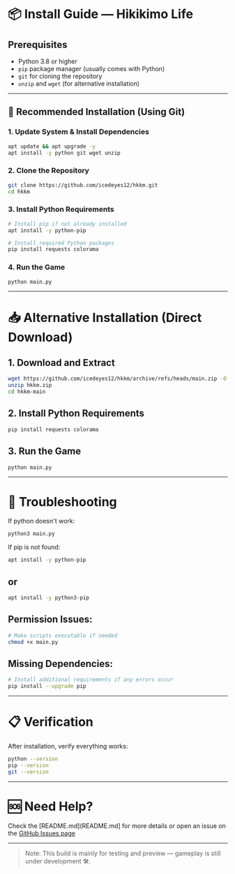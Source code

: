 # 📦 Install Guide — Hikikimo Life

## Prerequisites
- Python 3.8 or higher
- `pip` package manager (usually comes with Python)
- `git` for cloning the repository
- `unzip` and `wget` (for alternative installation)

---

## 🚀 Recommended Installation (Using Git)

### 1. Update System & Install Dependencies
```bash
apt update && apt upgrade -y
apt install -y python git wget unzip
```

### 2. Clone the Repository

```bash
git clone https://github.com/icedeyes12/hkkm.git
cd hkkm
```

### 3. Install Python Requirements

```bash
# Install pip if not already installed
apt install -y python-pip

# Install required Python packages
pip install requests colorama
```

### 4. Run the Game

```bash
python main.py
```

---

# 📥 Alternative Installation (Direct Download)

## 1. Download and Extract

```bash
wget https://github.com/icedeyes12/hkkm/archive/refs/heads/main.zip -O hkkm.zip
unzip hkkm.zip
cd hkkm-main
```

## 2. Install Python Requirements

```bash
pip install requests colorama
```

## 3. Run the Game

```bash
python main.py
```

---

# 🔧 Troubleshooting

If python doesn't work:

```bash
python3 main.py
```

If pip is not found:

```bash
apt install -y python-pip
```
## or

```bash
apt install -y python3-pip
```

## Permission Issues:

```bash
# Make scripts executable if needed
chmod +x main.py
```

## Missing Dependencies:

```bash
# Install additional requirements if any errors occur
pip install --upgrade pip
```
---

# 📋 Verification

After installation, verify everything works:

```bash
python --version
pip --version
git --version
```

---

# 🆘 Need Help?

Check the [README.md](README.md] for more details or open an issue on the [GitHub Issues page](https://github.com/icedeyes12/hkkm/issues)

---

> Note: This build is mainly for testing and preview — gameplay is still under development 🛠️.
